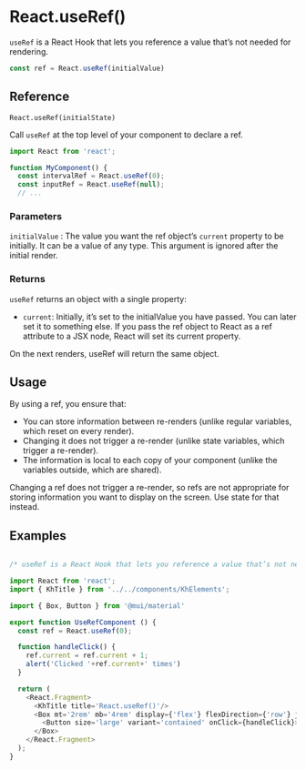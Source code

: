# React.useRef()
`useRef` is a React Hook that lets you reference a value that’s not needed for rendering.

```javascript
const ref = React.useRef(initialValue)
```
## Reference
`React.useRef(initialState)`

Call `useRef` at the top level of your component to declare a ref.

```javascript
import React from 'react';

function MyComponent() {
  const intervalRef = React.useRef(0);
  const inputRef = React.useRef(null);
  // ...
```
### Parameters
 `initialValue` :
The value you want the ref object’s `current` property to be initially. It can be a value of any type. This argument is ignored after the initial render.

### Returns
`useRef` returns an object with a single property:
- `current`: Initially, it’s set to the initialValue you have passed. You can later set it to something else. If you pass the ref object to React as a ref attribute to a JSX node, React will set its current property.
  
On the next renders, useRef will return the same object.

## Usage
By using a ref, you ensure that:

- You can store information between re-renders (unlike regular variables, which reset on every render).
- Changing it does not trigger a re-render (unlike state variables, which trigger a re-render).
- The information is local to each copy of your component (unlike the variables outside, which are shared).
  
Changing a ref does not trigger a re-render, so refs are not appropriate for storing information you want to display on the screen. Use state for that instead.

## Examples

```javascript

/* useRef is a React Hook that lets you reference a value that’s not needed for rendering. */

import React from 'react';
import { KhTitle } from '../../components/KhElements';

import { Box, Button } from '@mui/material'

export function UseRefComponent () {
  const ref = React.useRef(0);

  function handleClick() {
    ref.current = ref.current + 1;
    alert('Clicked '+ref.current+' times')
  }

  return (
    <React.Fragment>
      <KhTitle title='React.useRef()'/>
      <Box mt='2rem' mb='4rem' display={'flex'} flexDirection={'row'} justifyContent={'space-around'}>
        <Button size='large' variant='contained' onClick={handleClick}>Click Me</Button>
      </Box>
    </React.Fragment>
  );
}

```
